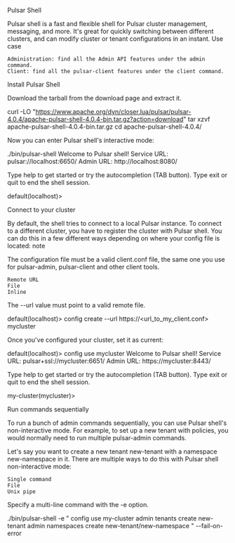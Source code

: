 Pulsar Shell

Pulsar shell is a fast and flexible shell for Pulsar cluster management, messaging, and more. It's great for quickly switching between different clusters, and can modify cluster or tenant configurations in an instant.
Use case

    Administration: find all the Admin API features under the admin command.
    Client: find all the pulsar-client features under the client command.

Install Pulsar Shell

Download the tarball from the download page and extract it.

curl -LO "https://www.apache.org/dyn/closer.lua/pulsar/pulsar-4.0.4/apache-pulsar-shell-4.0.4-bin.tar.gz?action=download"
tar xzvf apache-pulsar-shell-4.0.4-bin.tar.gz
cd apache-pulsar-shell-4.0.4/

Now you can enter Pulsar shell's interactive mode:

./bin/pulsar-shell
Welcome to Pulsar shell!
Service URL: pulsar://localhost:6650/
Admin URL: http://localhost:8080/

Type help to get started or try the autocompletion (TAB button).
Type exit or quit to end the shell session.

default(localhost)>

Connect to your cluster

By default, the shell tries to connect to a local Pulsar instance. To connect to a different cluster, you have to register the cluster with Pulsar shell. You can do this in a few different ways depending on where your config file is located:
note

The configuration file must be a valid client.conf file, the same one you use for pulsar-admin, pulsar-client and other client tools.

    Remote URL
    File
    Inline

The --url value must point to a valid remote file.

default(localhost)> config create --url https://<url_to_my_client.conf> mycluster

Once you've configured your cluster, set it as current:

default(localhost)> config use mycluster
Welcome to Pulsar shell!
Service URL: pulsar+ssl://mycluster:6651/
Admin URL: https://mycluster:8443/

Type help to get started or try the autocompletion (TAB button).
Type exit or quit to end the shell session.

my-cluster(mycluster)>

Run commands sequentially

To run a bunch of admin commands sequentially, you can use Pulsar shell's non-interactive mode. For example, to set up a new tenant with policies, you would normally need to run multiple pulsar-admin commands.

Let's say you want to create a new tenant new-tenant with a namespace new-namespace in it. There are multiple ways to do this with Pulsar shell non-interactive mode:

    Single command
    File
    Unix pipe

Specify a multi-line command with the -e option.

./bin/pulsar-shell -e "
config use my-cluster
admin tenants create new-tenant
admin namespaces create new-tenant/new-namespace
" --fail-on-error
